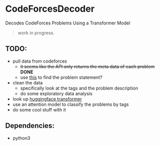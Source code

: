 # CodeForcesDecoder
Decodes CodeForces Problems Using a Transformer Model

> work in progress.  

## TODO:
- pull data from codeforces
    - ~~it seems like the API only returns the meta data of each problem~~ **DONE**
    - use [this](https://github.com/kerolloz/codeforces-problem-scraper-api) to find the problem statement?
- clean the data
    - specifically look at the tags and the problem description
    - do some exploratory data analysis
- look up [huggingface transformer](https://www.google.com/search?q=huggingface+transformers&oq=huggingface+transformer&aqs=chrome.0.0i131i433i457j69i57j0l6.2868j0j7&sourceid=chrome&ie=UTF-8)
- use an attention model to classify the problems by tags
- do some cool stuff with it


## Dependencies:
- python3
